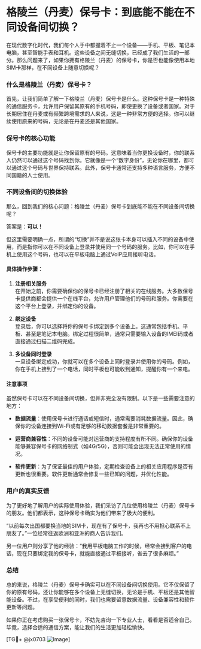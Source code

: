 # 格陵兰（丹麦）保号卡：到底能不能在不同设备间切换？

在现代数字化时代，我们每个人手中都握着不止一个设备——手机、平板、笔记本电脑，甚至智能手表和耳机。这些设备之间无缝切换，已经成了我们生活的一部分。那么问题来了，如果你拥有格陵兰（丹麦）的保号卡，你是否也能像使用本地SIM卡那样，在不同设备上随意切换呢？

### 什么是格陵兰（丹麦）保号卡？

首先，让我们简单了解一下格陵兰（丹麦）保号卡是什么。这种保号卡是一种特殊的通信服务卡，允许用户保留其原有的手机号码，即使更换了设备或者国家。对于长期居住在丹麦或有频繁跨境需求的人来说，这是一种非常方便的选择。你可以继续使用原来的号码，无论是在丹麦还是其他国家。

### 保号卡的核心功能

保号卡的主要功能就是让你保留原有的号码。这意味着当你更换设备时，你的联系人仍然可以通过这个号码找到你。它就像是一个“数字身份”，无论你在哪里，都可以通过这个号码与世界保持联系。此外，保号卡通常还支持多种语言服务，方便不同国籍的人士使用。

### 不同设备间的切换体验

那么，回到我们的核心问题：格陵兰（丹麦）保号卡到底能不能在不同设备间切换呢？

答案是：**可以！**

但这里需要明确一点，所谓的“切换”并不是说这张卡本身可以插入不同的设备中使用，而是指你可以在不同设备上登录并使用同一个号码的服务。比如，你可以在手机上使用这个号码，也可以在平板电脑上通过VoIP应用接听电话。

#### 具体操作步骤：

1. **注册相关服务**  
   在开始之前，你需要确保你的保号卡已经注册了相关的在线服务。大多数保号卡提供商都会提供一个在线平台，允许用户管理他们的号码和服务。你需要在这个平台上登录，并绑定你的设备。

2. **绑定设备**  
   登录后，你可以选择将你的保号卡绑定到多个设备上。这通常包括手机、平板、甚至是笔记本电脑。绑定过程很简单，通常只需要输入设备的IMEI码或者直接通过扫描二维码完成。

3. **多设备同时登录**  
   一旦设备绑定成功，你就可以在多个设备上同时登录并使用你的号码。例如，你在手机上接到了一个电话，同时平板也可能收到通知，提醒你有一个来电。

#### 注意事项

虽然保号卡可以在不同设备间切换，但并非完全没有限制。以下是一些需要注意的地方：

- **数据流量**：使用保号卡进行通话或短信时，通常需要消耗数据流量。因此，确保你的设备连接到Wi-Fi或有足够的移动数据套餐是非常重要的。
  
- **运营商兼容性**：不同的设备可能对运营商的支持程度有所不同。确保你的设备能够兼容保号卡的网络制式（如4G/5G），否则可能会出现无法正常使用的情况。

- **软件更新**：为了保证最佳的用户体验，定期检查设备上的相关应用程序是否有更新也很重要。软件更新通常会修复一些已知的问题，并优化性能。

### 用户的真实反馈

为了更好地了解用户的实际使用体验，我们采访了几位使用格陵兰（丹麦）保号卡的朋友。他们都表示，这种保号卡确实为他们带来了极大的便利。

“以前每次出国都要换当地的SIM卡，现在有了保号卡，我再也不用担心联系不上朋友了。”一位经常往返欧洲和亚洲的商人告诉我们。

另一位用户则分享了他的经验：“我用平板电脑工作的时候，经常会接到客户的电话，现在只要绑定我的保号卡，就能直接通过平板接听，省去了很多麻烦。”

### 总结

总的来说，格陵兰（丹麦）保号卡确实可以在不同设备间切换使用。它不仅保留了你的原有号码，还让你能够在多个设备上无缝切换，无论是手机、平板还是其他智能设备。不过，在享受便利的同时，我们也需要留意数据流量、设备兼容性和软件更新等问题。

如果你正在考虑购买一张保号卡，不妨先咨询一下专业人士，看看是否适合自己。毕竟，选择合适的通信方案，能让我们的生活更加轻松愉快。

[TG💪+ @jx0703 ![Image](https://github.com/user-attachments/assets/dbca1d08-cadb-493c-b0ec-ad6f7a83f270)]